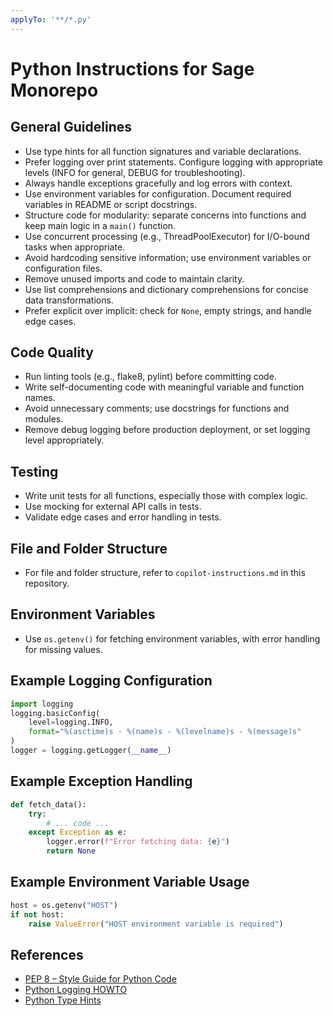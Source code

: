 ```yaml
---
applyTo: '**/*.py'
---
```


# Python Instructions for Sage Monorepo

## General Guidelines

- Use type hints for all function signatures and variable declarations.
- Prefer logging over print statements. Configure logging with appropriate levels (INFO for general, DEBUG for troubleshooting).
- Always handle exceptions gracefully and log errors with context.
- Use environment variables for configuration. Document required variables in README or script docstrings.
- Structure code for modularity: separate concerns into functions and keep main logic in a `main()` function.
- Use concurrent processing (e.g., ThreadPoolExecutor) for I/O-bound tasks when appropriate.
- Avoid hardcoding sensitive information; use environment variables or configuration files.
- Remove unused imports and code to maintain clarity.
- Use list comprehensions and dictionary comprehensions for concise data transformations.
- Prefer explicit over implicit: check for `None`, empty strings, and handle edge cases.

## Code Quality

- Run linting tools (e.g., flake8, pylint) before committing code.
- Write self-documenting code with meaningful variable and function names.
- Avoid unnecessary comments; use docstrings for functions and modules.
- Remove debug logging before production deployment, or set logging level appropriately.

## Testing

- Write unit tests for all functions, especially those with complex logic.
- Use mocking for external API calls in tests.
- Validate edge cases and error handling in tests.

## File and Folder Structure

- For file and folder structure, refer to `copilot-instructions.md` in this repository.

## Environment Variables

- Use `os.getenv()` for fetching environment variables, with error handling for missing values.

## Example Logging Configuration

```python
import logging
logging.basicConfig(
    level=logging.INFO,
    format="%(asctime)s - %(name)s - %(levelname)s - %(message)s"
)
logger = logging.getLogger(__name__)
```

## Example Exception Handling

```python
def fetch_data():
    try:
        # ... code ...
    except Exception as e:
        logger.error(f"Error fetching data: {e}")
        return None
```

## Example Environment Variable Usage

```python
host = os.getenv("HOST")
if not host:
    raise ValueError("HOST environment variable is required")
```

## References

- [PEP 8 – Style Guide for Python Code](https://peps.python.org/pep-0008/)
- [Python Logging HOWTO](https://docs.python.org/3/howto/logging.html)
- [Python Type Hints](https://docs.python.org/3/library/typing.html)
